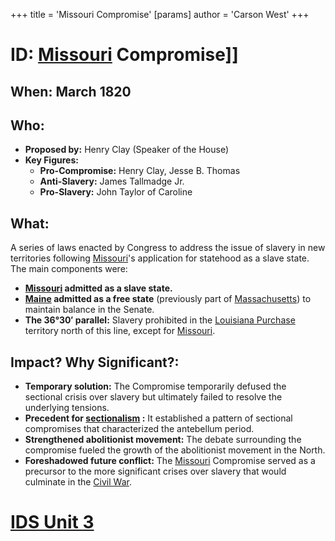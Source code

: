 +++
 title = 'Missouri Compromise'
[params]
	author = 'Carson West'
+++
# ID: [Missouri](./../missouri/) Compromise]] 
## When: March 1820

## Who: 
* **Proposed by:** Henry Clay (Speaker of the House)
* **Key Figures:** 
    * **Pro-Compromise:** Henry Clay, Jesse B. Thomas
    * **Anti-Slavery:** James Tallmadge Jr. 
    * **Pro-Slavery:** John Taylor of Caroline

## What: 
A series of laws enacted by Congress to address the issue of slavery in new territories following [Missouri](./../missouri/)'s application for statehood as a slave state. The main components were:
* **[Missouri](./../missouri/) admitted as a slave state.**
* **[Maine](./../maine/) admitted as a free state** (previously part of [Massachusetts](./../massachusetts/)) to maintain balance in the Senate.
* **The 36°30′ parallel:** Slavery prohibited in the [Louisiana Purchase](./../louisiana-purchase/) territory north of this line, except for [Missouri](./../missouri/).

## Impact? Why Significant?: 
* **Temporary solution:** The Compromise temporarily defused the sectional crisis over slavery but ultimately failed to resolve the underlying tensions.
* **Precedent for  [sectionalism](./../sectionalism/) :** It established a pattern of sectional compromises that characterized the antebellum period. 
* **Strengthened abolitionist movement:**  The debate surrounding the compromise fueled the growth of the abolitionist movement in the North.
* **Foreshadowed future conflict:**  The [Missouri](./../missouri/) Compromise served as a precursor to the more significant crises over slavery that would culminate in the [Civil War](./../civil-war/). 

# [IDS Unit 3](./../ids-unit-3/)